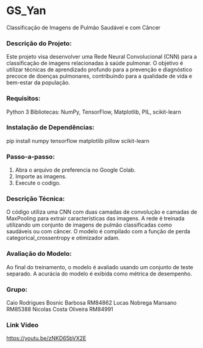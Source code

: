 # GS_Yan

Classificação de Imagens de Pulmão Saudável e com Câncer

### Descrição do Projeto:

Este projeto visa desenvolver uma Rede Neural Convolucional (CNN) para a classificação de imagens relacionadas à saúde pulmonar. O objetivo é utilizar técnicas de aprendizado profundo para a prevenção e diagnóstico precoce de doenças pulmonares, contribuindo para a qualidade de vida e bem-estar da população.


### Requisitos:
Python 3
Bibliotecas: NumPy, TensorFlow, Matplotlib, PIL, scikit-learn

### Instalação de Dependências:
pip install numpy tensorflow matplotlib pillow scikit-learn

### Passo-a-passo:
1. Abra o arquivo de preferencia no Google Colab.
2. Importe as imagens.
3. Execute o codigo.

### Descrição Técnica:
O código utiliza uma CNN com duas camadas de convolução e camadas de MaxPooling para extrair características das imagens. A rede é treinada utilizando um conjunto de imagens de pulmão classificadas como saudáveis ou com câncer. O modelo é compilado com a função de perda categorical_crossentropy e otimizador adam.

### Avaliação do Modelo:
Ao final do treinamento, o modelo é avaliado usando um conjunto de teste separado. A acurácia do modelo é exibida como métrica de desempenho.

### Grupo:
Caio Rodrigues Bosnic Barbosa RM84862
Lucas Nobrega Mansano RM85388
Nicolas Costa Oliveira RM84991

### Link Vídeo
https://youtu.be/zNKD65bVX2E
